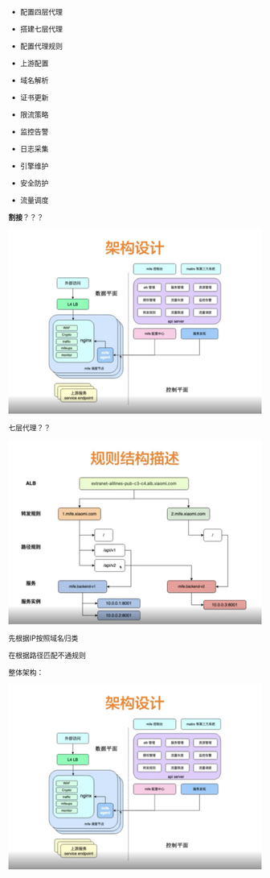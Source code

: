 - 配置四层代理

- 搭建七层代理

- 配置代理规则

- 上游配置

- 域名解析

- 证书更新

- 限流策略

- 监控告警

- 日志采集

- 引擎维护

- 安全防护

- 流量调度

**割接**？？？

![](../assets/2022-12-09-15-25-58-image.png)

七层代理？？

![](../assets/2022-12-09-15-15-07-image.png)

先根据IP按照域名归类

在根据路径匹配不通规则

整体架构：

![](../assets/2022-12-09-15-18-23-image.png)
